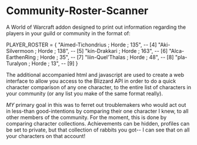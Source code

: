# Community-Roster-Scanner
A World of Warcraft addon designed to print out information regarding the players in your guild or community in the format of:

PLAYER_ROSTER = {
	"Aimed-Tichondrius ; Horde ; 135", -- [4]
	"Aki-Silvermoon ; Horde ; 138", -- [5]
	"kín-Drakkari ; Horde ; 163", -- [6]
	"Alca-EarthenRing ; Horde ; 35", -- [7]
	"liin-Quel'Thalas ; Horde ; 48", -- [8]
	"pla-Turalyon ; Horde ; 13", -- [9]
}

The additional accompanied html and javascript are used to create a web interface to allow you access to the Blizzard API in order to do a quick character comparison of any one character, to the entire list of characters in your community (or any list you make of the same format really).

*MY* primary goal in this was to ferret out troublemakers who would act out in less-than good-intentions by comparing their one character I knew, to all other members of the community.  For the moment, this is done by comparing character collections.  Achievements can be hidden, profiles can be set to private, but that collection of rabbits you got-- I can see that on all your characters on that account!
